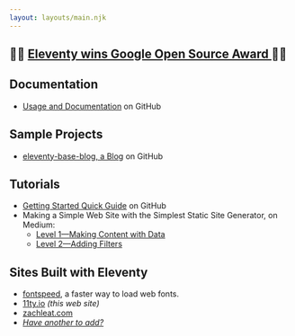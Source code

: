 ```yaml
---
layout: layouts/main.njk
---
```


<h2 class="news">🚨🚨 <a href="https://www.zachleat.com/web/eleventy-google-award/">Eleventy wins Google Open Source Award </a> 🚨🚨</h2>

## Documentation

* [Usage and Documentation](https://github.com/11ty/eleventy/blob/master/README.md) on GitHub

## Sample Projects

* [eleventy-base-blog, a Blog](https://github.com/11ty/eleventy-base-blog) on GitHub

## Tutorials

* [Getting Started Quick Guide](https://github.com/11ty/eleventy#getting-started) on GitHub
* <span class="elv-b">Making a Simple Web Site with the Simplest Static Site Generator</span>, on Medium:
	* [Level 1—Making Content with Data](https://medium.com/@11ty/making-a-simple-web-site-with-the-simplest-static-site-generator-level-1-7fc6febca1)
	* [Level 2—Adding Filters](https://medium.com/@11ty/making-a-simple-web-site-with-eleventy-level-2-1b356183377c)

## Sites Built with Eleventy

* [fontspeed](https://www.fontspeed.io/), a faster way to load web fonts.
* [11ty.io](https://www.11ty.io/) _(this web site)_
* [zachleat.com](https://www.zachleat.com/web/)
* [_Have another to add?_](https://github.com/11ty/11ty.io/issues/new?title=I+built+a+site+with+Eleventy!)